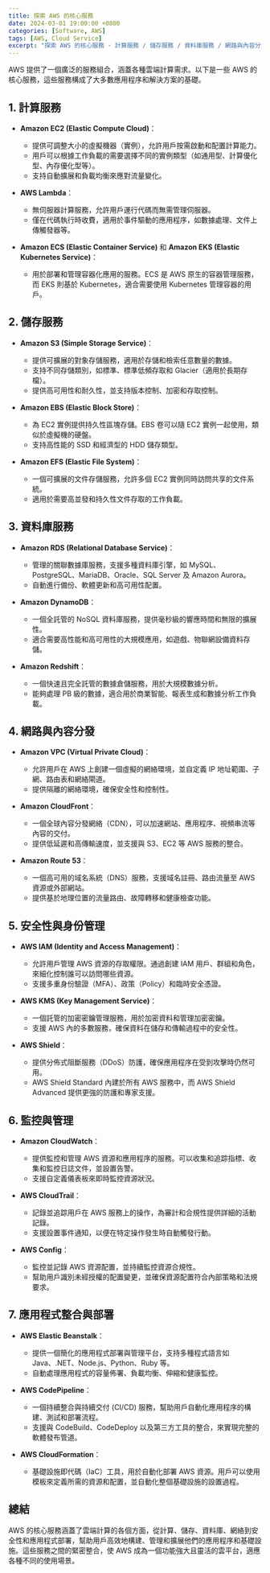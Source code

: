 ```yaml
---
title: 探索 AWS 的核心服務
date: 2024-03-01 19:00:00 +0800
categories: [Software, AWS]
tags: [AWS, Cloud Service] 
excerpt: "探索 AWS 的核心服務 - 計算服務 / 儲存服務 / 資料庫服務 / 網路與內容分發 / 安全性與身份管理 / 應用程式整合與部署"
---
```


AWS 提供了一個廣泛的服務組合，涵蓋各種雲端計算需求。以下是一些 AWS 的核心服務，這些服務構成了大多數應用程序和解決方案的基礎。

## 1. **計算服務**

- **Amazon EC2 (Elastic Compute Cloud)**：
  - 提供可調整大小的虛擬機器（實例），允許用戶按需啟動和配置計算能力。
  - 用戶可以根據工作負載的需要選擇不同的實例類型（如通用型、計算優化型、內存優化型等）。
  - 支持自動擴展和負載均衡來應對流量變化。

- **AWS Lambda**：
  - 無伺服器計算服務，允許用戶運行代碼而無需管理伺服器。
  - 僅在代碼執行時收費，適用於事件驅動的應用程序，如數據處理、文件上傳觸發器等。

- **Amazon ECS (Elastic Container Service)** 和 **Amazon EKS (Elastic Kubernetes Service)**：
  - 用於部署和管理容器化應用的服務。ECS 是 AWS 原生的容器管理服務，而 EKS 則基於 Kubernetes，適合需要使用 Kubernetes 管理容器的用戶。

## 2. **儲存服務**

- **Amazon S3 (Simple Storage Service)**：
  - 提供可擴展的對象存儲服務，適用於存儲和檢索任意數量的數據。
  - 支持不同存儲類別，如標準、標準低頻存取和 Glacier（適用於長期存檔）。
  - 提供高可用性和耐久性，並支持版本控制、加密和存取控制。

- **Amazon EBS (Elastic Block Store)**：
  - 為 EC2 實例提供持久性區塊存儲。EBS 卷可以隨 EC2 實例一起使用，類似於虛擬機的硬盤。
  - 支持高性能的 SSD 和經濟型的 HDD 儲存類型。

- **Amazon EFS (Elastic File System)**：
  - 一個可擴展的文件存儲服務，允許多個 EC2 實例同時訪問共享的文件系統。
  - 適用於需要高並發和持久性文件存取的工作負載。

## 3. **資料庫服務**

- **Amazon RDS (Relational Database Service)**：
  - 管理的關聯數據庫服務，支援多種資料庫引擎，如 MySQL、PostgreSQL、MariaDB、Oracle、SQL Server 及 Amazon Aurora。
  - 自動進行備份、軟體更新和高可用性配置。

- **Amazon DynamoDB**：
  - 一個全託管的 NoSQL 資料庫服務，提供毫秒級的響應時間和無限的擴展性。
  - 適合需要高性能和高可用性的大規模應用，如遊戲、物聯網設備資料存儲。

- **Amazon Redshift**：
  - 一個快速且完全託管的數據倉儲服務，用於大規模數據分析。
  - 能夠處理 PB 級的數據，適合用於商業智能、報表生成和數據分析工作負載。

## 4. **網路與內容分發**

- **Amazon VPC (Virtual Private Cloud)**：
  - 允許用戶在 AWS 上創建一個虛擬的網絡環境，並自定義 IP 地址範圍、子網、路由表和網絡閘道。
  - 提供隔離的網絡環境，確保安全性和控制性。

- **Amazon CloudFront**：
  - 一個全球內容分發網絡（CDN），可以加速網站、應用程序、視頻串流等內容的交付。
  - 提供低延遲和高傳輸速度，並支援與 S3、EC2 等 AWS 服務的整合。

- **Amazon Route 53**：
  - 一個高可用的域名系統（DNS）服務，支援域名註冊、路由流量至 AWS 資源或外部網站。
  - 提供基於地理位置的流量路由、故障轉移和健康檢查功能。

## 5. **安全性與身份管理**

- **AWS IAM (Identity and Access Management)**：
  - 允許用戶管理 AWS 資源的存取權限。通過創建 IAM 用戶、群組和角色，來細化控制誰可以訪問哪些資源。
  - 支援多重身份驗證（MFA）、政策（Policy）和臨時安全憑證。

- **AWS KMS (Key Management Service)**：
  - 一個託管的加密密鑰管理服務，用於加密資料和管理加密密鑰。
  - 支援 AWS 內的多數服務，確保資料在儲存和傳輸過程中的安全性。

- **AWS Shield**：
  - 提供分佈式阻斷服務（DDoS）防護，確保應用程序在受到攻擊時仍然可用。
  - AWS Shield Standard 內建於所有 AWS 服務中，而 AWS Shield Advanced 提供更強的防護和專家支援。

## 6. **監控與管理**

- **Amazon CloudWatch**：
  - 提供監控和管理 AWS 資源和應用程序的服務。可以收集和追踪指標、收集和監控日誌文件，並設置告警。
  - 支援自定義儀表板來即時監控資源狀況。

- **AWS CloudTrail**：
  - 記錄並追踪用戶在 AWS 服務上的操作，為審計和合規性提供詳細的活動記錄。
  - 支援設置事件通知，以便在特定操作發生時自動觸發行動。

- **AWS Config**：
  - 監控並記錄 AWS 資源配置，並持續監控資源合規性。
  - 幫助用戶識別未經授權的配置變更，並確保資源配置符合內部策略和法規要求。

## 7. **應用程式整合與部署**

- **AWS Elastic Beanstalk**：
  - 提供一個簡化的應用程式部署與管理平台，支持多種程式語言如 Java、.NET、Node.js、Python、Ruby 等。
  - 自動處理應用程式的容量佈署、負載均衡、伸縮和健康監控。

- **AWS CodePipeline**：
  - 一個持續整合與持續交付 (CI/CD) 服務，幫助用戶自動化應用程序的構建、測試和部署流程。
  - 支援與 CodeBuild、CodeDeploy 以及第三方工具的整合，來實現完整的軟體發布管道。

- **AWS CloudFormation**：
  - 基礎設施即代碼（IaC）工具，用於自動化部署 AWS 資源。用戶可以使用模板來定義所需的資源和配置，並自動化整個基礎設施的設置過程。

## 總結

AWS 的核心服務涵蓋了雲端計算的各個方面，從計算、儲存、資料庫、網絡到安全性和應用程式部署，幫助用戶高效地構建、管理和擴展他們的應用程序和基礎設施。這些服務之間的緊密整合，使 AWS 成為一個功能強大且靈活的雲平台，適應各種不同的使用場景。
